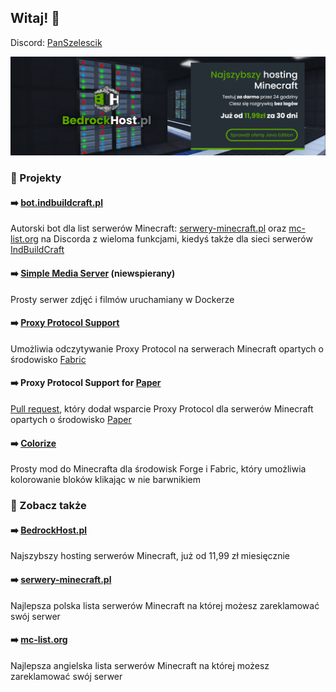 ## Witaj! 👋

Discord: [PanSzelescik](https://discord.com/users/318456704285278208)

[![BedrockHost.pl](https://raw.githubusercontent.com/PanSzelescik/PanSzelescik/main/bedrockhost.png)](https://bedrockhost.pl/?u=PanSzelescik&utm_source=github-PanSzelescik&utm_medium=readme-image&utm_campaign=web)

### 📁 Projekty

#### ➡️ [bot.indbuildcraft.pl](https://bot.indbuildcraft.pl/?u=PanSzelescik&utm_source=github-PanSzelescik&utm_medium=readme-link&utm_campaign=web)

Autorski bot dla list serwerów Minecraft: [serwery-minecraft.pl](https://serwery-minecraft.pl/?u=PanSzelescik&utm_source=github-PanSzelescik&utm_medium=readme-link&utm_campaign=web) oraz [mc-list.org](https://mc-list.org/?u=PanSzelescik&utm_source=github-PanSzelescik&utm_medium=readme-link&utm_campaign=web) na Discorda z wieloma funkcjami, kiedyś także dla sieci serwerów [IndBuildCraft](https://indbuildcraft.pl/?u=PanSzelescik&utm_source=github-PanSzelescik&utm_medium=readme-link&utm_campaign=web)

#### ➡️ [Simple Media Server](https://github.com/PanSzelescik/simple-media-server?u=PanSzelescik&utm_source=github-PanSzelescik&utm_medium=readme-link&utm_campaign=web) (niewspierany)

Prosty serwer zdjęć i filmów uruchamiany w Dockerze

#### ➡️ [Proxy Protocol Support](https://github.com/PanSzelescik/proxy-protocol-support?u=PanSzelescik&utm_source=github-PanSzelescik&utm_medium=readme-link&utm_campaign=web)

Umożliwia odczytywanie Proxy Protocol na serwerach Minecraft opartych o środowisko [Fabric](https://github.com/FabricMC/fabric?u=PanSzelescik&utm_source=github-PanSzelescik&utm_medium=readme-link&utm_campaign=web)

#### ➡️ Proxy Protocol Support for [Paper](https://github.com/PaperMC/Paper?u=PanSzelescik&utm_source=github-PanSzelescik&utm_medium=readme-link&utm_campaign=web)

[Pull request](https://github.com/PaperMC/Paper/pull/7710?u=PanSzelescik&utm_source=github-PanSzelescik&utm_medium=readme-link&utm_campaign=web), który dodał wsparcie Proxy Protocol dla serwerów Minecraft opartych o środowisko [Paper](https://github.com/PaperMC/Paper?u=PanSzelescik&utm_source=github-PanSzelescik&utm_medium=readme-link&utm_campaign=web)

#### ➡️ [Colorize](https://github.com/PanSzelescik/colorize)

Prosty mod do Minecrafta dla środowisk Forge i Fabric, który umożliwia kolorowanie bloków klikając w nie barwnikiem

### 📁 Zobacz także

#### ➡️ [BedrockHost.pl](https://bedrockhost.pl/?u=PanSzelescik&utm_source=github-PanSzelescik&utm_medium=readme-link&utm_campaign=web)

Najszybszy hosting serwerów Minecraft, już od 11,99 zł miesięcznie

#### ➡️ [serwery-minecraft.pl](https://serwery-minecraft.pl/?u=PanSzelescik&utm_source=github-PanSzelescik&utm_medium=readme-link&utm_campaign=web)

Najlepsza polska lista serwerów Minecraft na której możesz zareklamować swój serwer

#### ➡️ [mc-list.org](https://mc-list.org/?u=PanSzelescik&utm_source=github-PanSzelescik&utm_medium=readme-link&utm_campaign=web)

Najlepsza angielska lista serwerów Minecraft na której możesz zareklamować swój serwer
